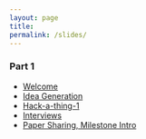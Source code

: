 ```yaml
---
layout: page
title:
permalink: /slides/
---
```



### Part 1
* [Welcome](00_welcome/)
* [Idea Generation](01_ideas/)
* [Hack-a-thing-1](02_hack-a-thing-1/)
* [Interviews](02_interviews/)
* [Paper Sharing, Milestone Intro](03_milestone_intro/)

<!-- * [Pitch Intro](02_pitch_intro/) -->

<!-- * [milestone intro](02_milestone_intro/) (nah)-->

<!--  idea pitches and paper sharing -->
<!-- * [Refining Ideas](04_user-personas) -->
<!-- * [Design](04_design) -->
<!-- * [Design Feedback](05_design_feedback) -->
<!-- * [GitHub Pull Requests](05_github-prs) -->
<!-- * [Code Review Intro](07_code_review/) -->



<!-- ### 98.02 19F -->
<!-- * [Welcome 19f](20_welcome/) -->

<!-- * [Code Review 2](22_code_review/) -->


<!-- ### Together -->
<!-- * [Sharing is Caring](30_sharing-is-caring/) -->
<!-- * [Teams, Teams, Teams](31_teamsteamsteams) -->
<!-- * [Feedback Session](33_feedback_session) -->




<!-- * [3/28 Welcome](00_welcome/) -->
<!-- * [3/28 Structure of the Internet](01_interwebs/) -->
<!-- * [3/30 HTML](02_html/) -->
<!-- * [3/30 Git](02_git/) -->
<!-- * [4/4 CSS](03_css/) -->
<!-- * [4/6 JS P1](04_js1) -->
<!-- * [4/11 JS P2](05_js2) -->
<!-- * [4/13 React and Review](06_react1) -->
<!-- * [4/18 More React](07_react  2) -->
<!-- * [4/20 Immutability, etc](08_immutable) -->
<!-- * [4/25 Routing Frontend](09_routing) -->
<!-- * [4/27 Redux](10_redux) -->
<!-- * [5/2 Pitches](11_pitches) -->
<!-- * [5/4 Databases](12_intro_to_databases) -->
<!-- * [5/9 Sessions & Auth](13_sessions_auth) -->
<!-- * [5/11 Catchup](14_catchup) -->
<!-- * [5/16 Websockets](15_websockets) -->
<!-- * [5/18 TBD]() -->
<!-- * [5/23 TBD]() -->
<!-- * [5/25 TBD]() -->
<!-- * [5/30 Wrapup](16_wrapup) -->
